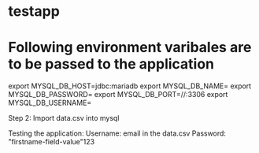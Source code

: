 # testapp
# Following environment varibales are to be passed to the application
export MYSQL_DB_HOST=jdbc:mariadb
export MYSQL_DB_NAME=<db-name>
export MYSQL_DB_PASSWORD=<db-password>
export MYSQL_DB_PORT=//<db-host-name>:3306
export MYSQL_DB_USERNAME=<db-user-name>
  
Step 2: Import data.csv into mysql

 Testing the application:
  Username: email in the data.csv
  Password: "firstname-field-value"123
 
